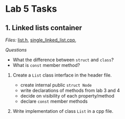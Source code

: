 # Lab 5 Tasks

## 1. Linked lists container

*Files:* [list.h](list.h), [single_linked_list.cpp](single_linked_list.cpp), 

*Questions*
* What the difference between `struct` and `class`?
* What is `const` member method?

1. Create a `List` class interface in the header file.
    * create internal public `struct Node`
    * write declarations of methods from lab 3 and 4
    * decide on visibility of each property/method
    * declare `const` member methods

2. Write implementation of class `List` in a cpp file.
